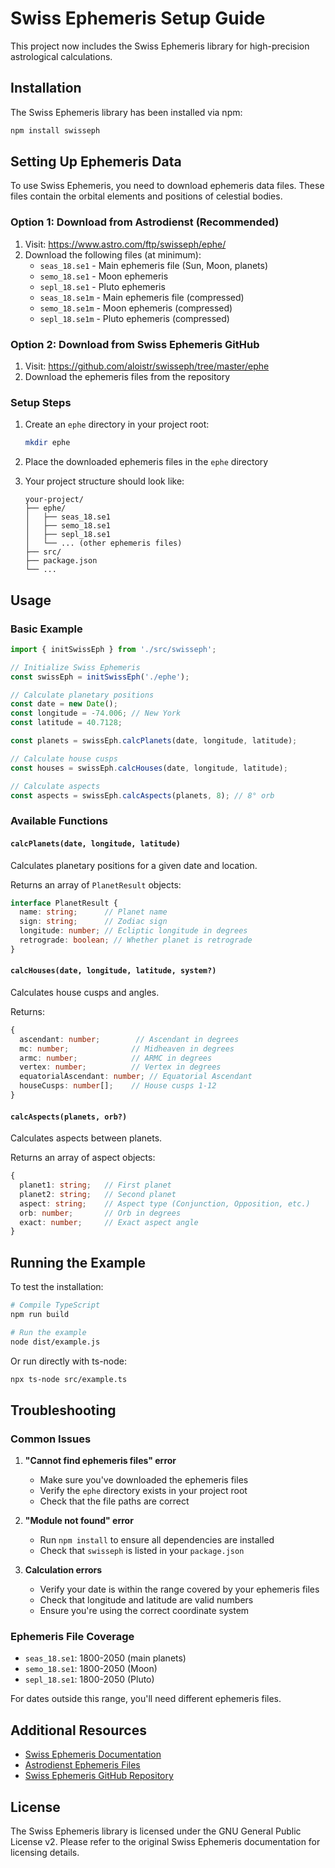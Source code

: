 # Swiss Ephemeris Setup Guide

This project now includes the Swiss Ephemeris library for high-precision astrological calculations.

## Installation

The Swiss Ephemeris library has been installed via npm:

```bash
npm install swisseph
```

## Setting Up Ephemeris Data

To use Swiss Ephemeris, you need to download ephemeris data files. These files contain the orbital elements and positions of celestial bodies.

### Option 1: Download from Astrodienst (Recommended)

1. Visit: https://www.astro.com/ftp/swisseph/ephe/
2. Download the following files (at minimum):
   - `seas_18.se1` - Main ephemeris file (Sun, Moon, planets)
   - `semo_18.se1` - Moon ephemeris
   - `sepl_18.se1` - Pluto ephemeris
   - `seas_18.se1m` - Main ephemeris file (compressed)
   - `semo_18.se1m` - Moon ephemeris (compressed)
   - `sepl_18.se1m` - Pluto ephemeris (compressed)

### Option 2: Download from Swiss Ephemeris GitHub

1. Visit: https://github.com/aloistr/swisseph/tree/master/ephe
2. Download the ephemeris files from the repository

### Setup Steps

1. Create an `ephe` directory in your project root:
   ```bash
   mkdir ephe
   ```

2. Place the downloaded ephemeris files in the `ephe` directory

3. Your project structure should look like:
   ```
   your-project/
   ├── ephe/
   │   ├── seas_18.se1
   │   ├── semo_18.se1
   │   ├── sepl_18.se1
   │   └── ... (other ephemeris files)
   ├── src/
   ├── package.json
   └── ...
   ```

## Usage

### Basic Example

```typescript
import { initSwissEph } from './src/swisseph';

// Initialize Swiss Ephemeris
const swissEph = initSwissEph('./ephe');

// Calculate planetary positions
const date = new Date();
const longitude = -74.006; // New York
const latitude = 40.7128;

const planets = swissEph.calcPlanets(date, longitude, latitude);

// Calculate house cusps
const houses = swissEph.calcHouses(date, longitude, latitude);

// Calculate aspects
const aspects = swissEph.calcAspects(planets, 8); // 8° orb
```

### Available Functions

#### `calcPlanets(date, longitude, latitude)`
Calculates planetary positions for a given date and location.

Returns an array of `PlanetResult` objects:
```typescript
interface PlanetResult {
  name: string;      // Planet name
  sign: string;      // Zodiac sign
  longitude: number; // Ecliptic longitude in degrees
  retrograde: boolean; // Whether planet is retrograde
}
```

#### `calcHouses(date, longitude, latitude, system?)`
Calculates house cusps and angles.

Returns:
```typescript
{
  ascendant: number;        // Ascendant in degrees
  mc: number;              // Midheaven in degrees
  armc: number;            // ARMC in degrees
  vertex: number;          // Vertex in degrees
  equatorialAscendant: number; // Equatorial Ascendant
  houseCusps: number[];    // House cusps 1-12
}
```

#### `calcAspects(planets, orb?)`
Calculates aspects between planets.

Returns an array of aspect objects:
```typescript
{
  planet1: string;   // First planet
  planet2: string;   // Second planet
  aspect: string;    // Aspect type (Conjunction, Opposition, etc.)
  orb: number;       // Orb in degrees
  exact: number;     // Exact aspect angle
}
```

## Running the Example

To test the installation:

```bash
# Compile TypeScript
npm run build

# Run the example
node dist/example.js
```

Or run directly with ts-node:

```bash
npx ts-node src/example.ts
```

## Troubleshooting

### Common Issues

1. **"Cannot find ephemeris files" error**
   - Make sure you've downloaded the ephemeris files
   - Verify the `ephe` directory exists in your project root
   - Check that the file paths are correct

2. **"Module not found" error**
   - Run `npm install` to ensure all dependencies are installed
   - Check that `swisseph` is listed in your `package.json`

3. **Calculation errors**
   - Verify your date is within the range covered by your ephemeris files
   - Check that longitude and latitude are valid numbers
   - Ensure you're using the correct coordinate system

### Ephemeris File Coverage

- `seas_18.se1`: 1800-2050 (main planets)
- `semo_18.se1`: 1800-2050 (Moon)
- `sepl_18.se1`: 1800-2050 (Pluto)

For dates outside this range, you'll need different ephemeris files.

## Additional Resources

- [Swiss Ephemeris Documentation](https://www.astro.com/swisseph/swephinfo_e.htm)
- [Astrodienst Ephemeris Files](https://www.astro.com/ftp/swisseph/ephe/)
- [Swiss Ephemeris GitHub Repository](https://github.com/aloistr/swisseph)

## License

The Swiss Ephemeris library is licensed under the GNU General Public License v2. Please refer to the original Swiss Ephemeris documentation for licensing details.
